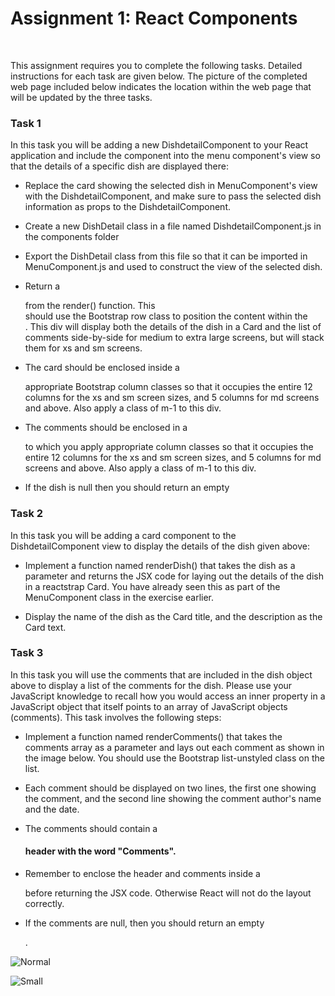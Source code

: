 # **Assignment 1: React Components**

&nbsp;

This assignment requires you to complete the following tasks. Detailed instructions for each task are given below. The picture of the completed web page included below indicates the location within the web page that will be updated by the three tasks.

### Task 1

In this task you will be adding a new DishdetailComponent  to your React application and include the component into the menu component's view so that the details of a specific dish are displayed there:

* Replace the card showing the selected dish in MenuComponent's view with the DishdetailComponent, and make sure to pass the selected dish information as props to the DishdetailComponent.

* Create a new DishDetail class in a file named DishdetailComponent.js in the components folder

* Export the DishDetail class from this file so that it can be imported in MenuComponent.js and used to construct the view of the selected dish.

* Return a <div> from the render() function. This <div> should use the Bootstrap row class to position the content within the <div>. This div will display both the details of the dish in a Card and the list of comments side-by-side for medium to extra large screens, but will stack them for xs and sm screens.

* The card should be enclosed inside a <div> appropriate Bootstrap column classes so that it occupies the entire 12 columns for the xs and sm screen sizes, and 5 columns for md screens and above. Also apply a class of m-1 to this div.

* The comments should be enclosed in a <div> to which you apply appropriate column classes so that it occupies the entire 12 columns for the xs and sm screen sizes, and 5 columns for md screens and above. Also apply a class of m-1 to this div.

* If the dish is null then you should return an empty <div>

### Task 2

In this task you will be adding a card component to the DishdetailComponent view to display the details of the dish given above:

* Implement a function named renderDish() that takes the dish as a parameter and returns the JSX code for laying out the details of the dish in a reactstrap Card. You have already seen this as part of the MenuComponent class in the exercise earlier.

* Display the name of the dish as the Card title, and the description as the Card text.

### Task 3

In this task you will use the comments that are included in the dish object above to display a list of the comments for the dish. Please use your JavaScript knowledge to recall how you would access an inner property in a JavaScript object that itself points to an array of JavaScript objects (comments). This task involves the following steps:

* Implement a function named renderComments() that takes the comments array as a parameter and lays out each comment as shown in the image below. You should use the Bootstrap list-unstyled class on the list.

* Each comment should be displayed on two lines, the first one showing the comment, and the second line showing the comment author's name and the date.

* The comments should contain a <h4> header with the word "Comments".

* Remember to enclose the header and comments inside a <div> before returning the JSX code. Otherwise React will not do the layout correctly.

* If the comments are null, then you should return an empty <div>.

![Normal](FSWebDev-HKST/FrontEndReact/Module1/normal.png?raw=true)

![Small](FSWebDev-HKST/FrontEndReact/Module1/small.png?raw=true)
